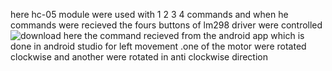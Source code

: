 here hc-05 module were used with 1 2 3 4 commands and when he commands were recieved the fours buttons of lm298 driver were controlled![download](https://github.com/Vishnu-Prasath3/Kavi-bt/assets/160331276/6620c2e9-26d0-4538-8680-efbda5662e56)
here the command recieved from the android app which is done in android studio 
for left movement .one of the motor were rotated clockwise and another were rotated in anti clockwise direction
